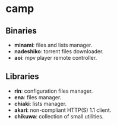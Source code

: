 # camp

## Binaries

* **minami**: files and lists manager.
* **nadeshiko**: torrent files downloader.
* **aoi**: mpv player remote controller.

## Libraries

* **rin**: configuration files manager.
* **ena**: files manager.
* **chiaki**: lists manager.
* **akari**: non-compliant HTTP(S) 1.1 client.
* **chikuwa**: collection of small utilities.
